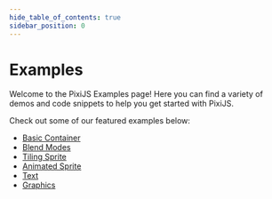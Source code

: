 ```yaml
---
hide_table_of_contents: true
sidebar_position: 0
---
```


# Examples

Welcome to the PixiJS Examples page! Here you can find a variety of demos and code snippets to help you get started with PixiJS.

Check out some of our featured examples below:

- [Basic Container](./basic/container.mdx)
- [Blend Modes](./basic/blend-modes.mdx)
- [Tiling Sprite](./sprite/tiling-sprite.mdx)
- [Animated Sprite](./sprite/animated-sprite-jet.mdx)
- [Text](./text/pixi-text.mdx)
- [Graphics](./graphics/simple.mdx)
